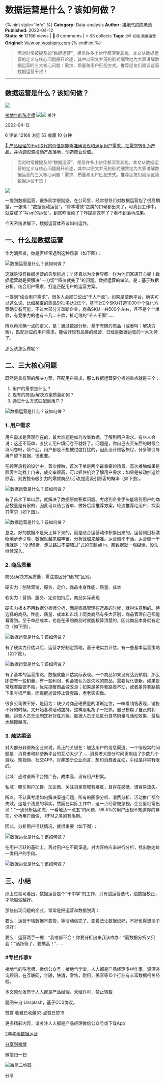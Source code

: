# 数据运营是什么？该如何做？
{% hint style="info" %}
**Category:** Data-analysis
**Author:** [接地气的陈老师](https://www.woshipm.com/u/773891)
**Published:** 2022-04-12  
**Stats:** 👁️ 12166 views | 💬 6 comments | ⭐ 53 collects
**Tags:** `2年` `初级` `数据运营`
**Original:** [View on woshipm.com](https://www.woshipm.com/data-analysis/5391166.html)
{% endhint %}
> 面对时常被提及的“数据运营”，相信许多小伙伴都深受其扰。本文从数据运营的定义与核心问题展开论述，其中以图文并茂的形式细致地为大家讲解数据运营的三大核心问题：需求、质量和用户匹配方式。推荐朋友们阅读这篇数据运营干货！

---

## 数据运营是什么？该如何做？

[![](https://image.woshipm.com/wp-files/2019/08/0GkAbc8ZooEsibtWEUNO.png!/both/72x72)](https://www.woshipm.com/u/773891)

[接地气的陈老师](https://www.woshipm.com/u/773891) ![](https://static.woshipm.com/tag/1121_1@2x.png)![](https://static.woshipm.com/tag/2103_1@2x.png) 关注

2022-04-12

6 评论 12166 浏览 53 收藏 10 分钟

[🔗 产品经理的不可取代的价值是能够准确发现和满足用户需求，把需求转化为产品，并协调资源推动产品落地，创造商业价值。](https://ke.qidianla.com/courses/90pm)

> 面对时常被提及的“数据运营”，相信许多小伙伴都深受其扰。本文从数据运营的定义与核心问题展开论述，其中以图文并茂的形式细致地为大家讲解数据运营的三大核心问题：需求、质量和用户匹配方式。推荐朋友们阅读这篇数据运营干货！

![](https://image.yunyingpai.com/wp/2022/04/qKGgbL9LD3ATzR8oHM10.jpg)

一提到数据运营，很多同学很疑惑。在公司里，经常领导们对数据运营抱了很高期望，一张嘴：“数据驱动运营”，“降本增效”之类的口号都出来了，可真到工作中，就变成了“写sql的运营”。到底咋驱动了？咋提高效率了？看不到落地成果。

今天系统讲解下，数据运营体系该如何运作。

## 一、什么是数据运营

作为消费者，你是否经常遇到这种场景（如下图）：

![数据运营是什么？该如何做？](https://image.yunyingpai.com/wp/2022/04/xPm82fn9YTa1oTZgqGTP.png)

这就是没有数据运营的典型尴尬：丫还真以为全世界都一样为他们家店开心呢！数据运营就是要解决“一刀切”“降价就完了”的问题。数据运营的做法，是：基于数据分析，结合用户需求，打造匹配用户的运营方案。

一提到“结合用户需求”，很多人会顺口说出“千人千面”。如果是垄断平台，确实可以这么说，比如某宝的商品SKU多达2亿个，基于2亿个SKU打造1000个个性化方案确实有可能。不过大部分非垄断企业，商品SKU一共500个左右，且不是个个爆款，有竞争力的也有十几二十款，扯毛线的“千人千面”……

所以再准确一点的定义，是：通过数据分析，基于有限的商品（或者叫：解决方案），匹配对应的用户需求。能做好现有品类的经营，已经是数据运营的一大功劳了。

那么该怎么做呢？

## 二、三大核心问题

既然是拿有限的解决方案，匹配用户需求，那么数据运营要分析的重点就是三个：

1.  用户的需求是什么？
2.  现有的商品/解决方案质量如何？
3.  通过什么方式匹配到用户？

![数据运营是什么？该如何做？](https://image.yunyingpai.com/wp/2022/04/9cfBq7Dpnyumj6hkd9b9.png)

### 1\. 用户需求

用户需求是客观存在的，最大难题是如何收集数据，了解到用户需求。有些人会说：这还不简单，直接让用户填问卷不就好了。问题是，你自己去买东西的时候会填问卷吗，填个屁。用户都是不想被过度打扰的，因此设计顾客旅程，分步骤引导用户留下数据，很重要。

在顾客旅程的设计中，首次接触，首次下单是两个最重要的场景。首次接触如果是顾客主动找上门来，成交率很高，可以抓住机会了解用户需求；如果是被动推送给顾客，则要挑有吸引力的爆款商品/活动,提高吸引顾客的概率（如下图）。

![数据运营是什么？该如何做？](https://image.yunyingpai.com/wp/2022/04/wSkiG4h3C5WWX7kmnnIT.png)

有了首次下单以后，就解决了数据原始积累问题。考虑到企业手头能吸引用户的商品数量是有限的，因此可以结合首单，做好后续推荐方案，轮流推荐给用户，探索其需求（如下图）。

![数据运营是什么？该如何做？](https://image.yunyingpai.com/wp/2022/04/szDpSFTM06pLSzBbGMm9.png)

总之，好的数据不是天上掉下来的，而是结合运营动作积累出来的。运营侧目标清晰地步步引导，数据就越来越丰富，分析就越来越准。运营侧不干活，运营侧一干活就是：“全场8折，走过路过不要错过”式的无脑all in，那数据就一塌糊涂，没法继续深入。

### 2\. 商品质量

商品/解决方案质量，需注意区分“硬/软”区别。

硬实力：刨除营销、服务、定价，商品本身性能、质量、成本

软实力：营销、服务、定价加持后，商品实际表现

硬实力根本不用数据分析师分析，而是商品管理在选品的时候，就得注意到的。待选择的商品，性能、质量、成本和市场上同类商品有多大区别，商品管理自己都能看得到。至于单品成本，也是在采购商品时就能核算清楚的，因此商品本身就有定位（如下图）。

![数据运营是什么？该如何做？](https://image.yunyingpai.com/wp/2022/04/wzqxhkS94OW1i9WSp952.png)

有了硬实力评估以后，运营才好制定策略。基于硬实力评估，有一些基本运营策略（如下图）。

![数据运营是什么？该如何做？](https://image.yunyingpai.com/wp/2022/04/jKQramqVvbN4gBTueEqC.png)

有了基本的运营策略，数据就能评估实际表现。一个商品如果没有达到预期，那么即使有一些销量，有一些利润，也会被认为是失败的商品，需要优化更新。如果是常规套路做不动，优先提醒商品做改良；如果是差异套路做不动，或者差异套路搞下来亏损严重，而提醒运营停止骚套路，老老实实做。

很多公司做不好，是因为：缺少对商品硬质量的清晰定位，一味看销售表现，销售不好的时候，又开始各种活动加持。这样眉毛胡子一把抓，自己模糊了自己的判断。运营人员无法制定针对性方案，数据人员无法区分自然销量与活动效果，最后水越搅越浑。

### 3\. 触达渠道

对大部分非垄断企业来说，真正的关键在：触达用户的信息渠道。一个很现实的问题是：消费者和非垄断平台的互动太少了……消费者大部分时间贡献给了少数几个游戏、短视频、社交APP。对非垄断企业而言，想和消费者互动，手段是非常有限的。

公域：通过垄断平台推广告，成本高，没有用户积累。

私域：吸引用户加群、加企微、关注自家商城有难度，且存在感低，很容易流失。

所以，不认真考虑如何解决渠道问题，所有的画像分析、消费分析、活动推广都会失效。这是个浅显的事实。然而在实际工作中，这一点经常被忽视。企业里经常出现：“一通分析猛如虎，一看触达一点五”的问题，98.5%的用户压根不知道你的存在，分析用户画像、 RFM之类的有毛用。

因此，分析用户活跃情况，就很重要（如下图）：

![数据运营是什么？该如何做？](https://image.yunyingpai.com/wp/2022/04/BekSIoKBZscODK6P7g5O.png)

在用户活跃的基础上，再对用户在不同渠道，对内容响应率进行分析，找出触达每一类用户的手段。

![数据运营是什么？该如何做？](https://image.yunyingpai.com/wp/2022/04/N5BoYY0dODabd6LjAyh0.png)

## 三、小结

综上过程可看出，数据运营是个“干中学”的工作，只有边运营迭代，边数据校正，才能越做越好。

那些出现问题的企业，常常是把运营和数据脱离：

要么：运营干啥数据不要管，等活动做完了，变着法让数据说好，不好也得想法子说好！

要么：运营两手一摊：“我啥都不会！你要分析出来我该咋办！”而数据分析又只会：“活跃低了，要搞高！”……

### #专栏作家#

接地气的陈老师，微信公众号：接地气学堂，人人都是产品经理专栏作家。资深咨询顾问，在互联网，金融，快消，零售，耐用，美容等15个行业有丰富数据相关经验。

本文原创发布于人人都是产品经理。未经许可，禁止转载

题图来自 Unsplash，基于CC0协议。

赞赏 收藏已收藏53 点赞已赞19

更多精彩内容，请关注人人都是产品经理微信公众号或下载App

[2年](https://www.woshipm.com/tag/2%e5%b9%b4)[初级](https://www.woshipm.com/tag/%e5%88%9d%e7%ba%a7)[数据运营](https://www.woshipm.com/tag/%e6%95%b0%e6%8d%ae%e8%bf%90%e8%90%a5)

[分享到微博](https://service.weibo.com/share/share.php?appkey=2775287854&title=数据运营是什么？该如何做？&url=https://www.woshipm.com/data-analysis/5391166.html&pic=https://image.yunyingpai.com/wp/2022/04/qKGgbL9LD3ATzR8oHM10.jpg)

微信扫一扫

![微信二维码](https://api.pwmqr.com/qrcode/create/?url=https://www.woshipm.com/data-analysis/5391166.html)

分享